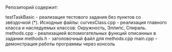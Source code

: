 Репозиторий содержит:

testTaskBasic - реализация тестового задания без пунктов со звёздочкой (*).
Исходные файлы:
curvesClass.cpp - реализация главного класса и наследуемых классов: Окружность, Эллипс, Спираль.
methods.cpp - реализацией вспомогательных функций описанных в задании
methods.h - заголовочный файл для methods.cpp
main.cpp - демонстрация работы программы через консоль
